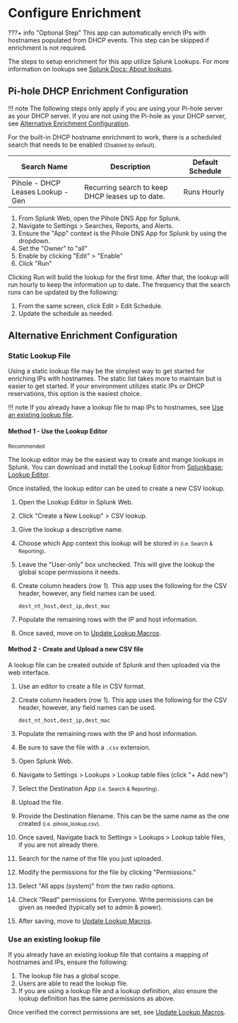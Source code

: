 # Configure Enrichment

???+ info "Optional Step"
    This app can automatically enrich IPs with hostnames populated from DHCP events. This step can be skipped if enrichment is not required.

The steps to setup enrichment for this app utilize Splunk Lookups. For more information on lookups see [Splunk Docs: About lookups](https://docs.splunk.com/Documentation/Splunk/latest/Knowledge/Aboutlookupsandfieldactions).

## Pi-hole DHCP Enrichment Configuration

!!! note
    The following steps only apply if you are using your Pi-hole server as your DHCP server. If you are not using the Pi-hole as your DHCP server, see [Alternative Enrichment Configuration](#alternative-enrichment-configuration).

For the built-in DHCP hostname enrichment to work, there is a scheduled search that needs to be enabled <small>(Disabled by default)</small>.

Search Name | Description | Default Schedule
----------- | ----------- | ----------------
Pihole - DHCP Leases Lookup - Gen | Recurring search to keep DHCP leases up to date. | Runs Hourly

1. From Splunk Web, open the Pihole DNS App for Splunk.
1. Navigate to Settings > Searches, Reports, and Alerts.
1. Ensure the "App" context is the Pihole DNS App for Splunk by using the dropdown.
1. Set the "Owner" to "all"
1. Enable by clicking "Edit" > "Enable"
1. Click "Run"

Clicking Run will build the lookup for the first time. After that, the lookup will run hourly to keep the information up to date. The frequency that the search runs can be updated by the following:

1. From the same screen, click Edit > Edit Schedule.
1. Update the schedule as needed.

## Alternative Enrichment Configuration

### Static Lookup File

Using a static lookup file may be the simplest way to get started for enriching IPs with hostnames. The static list takes more to maintain but is easier to get started. If your environment utilizes static IPs or DHCP reservations, this option is the easiest choice.

!!! note
    If you already have a lookup file to map IPs to hostnames, see [Use an existing lookup file](#use-an-existing-lookup-file).

#### Method 1 - Use the Lookup Editor

<small>Recommended</small>

The lookup editor may be the easiest way to create and mange lookups in Splunk. You can download and install the Lookup Editor from [Splunkbase: Lookup Editor](https://splunkbase.splunk.com/app/1724).

Once installed, the lookup editor can be used to create a new CSV lookup.

1. Open the Lookup Editor in Splunk Web.
1. Click "Create a New Lookup" > CSV lookup.
1. Give the lookup a descriptive name.
1. Choose which App context this lookup will be stored in <small>(i.e. Search & Reporting)</small>.
1. Leave the "User-only" box unchecked. This will give the lookup the global scope permissions it needs.
1. Create column headers (row 1). This app uses the following for the CSV header, however, any field names can be used.

    ```text title="Recomended Headers"
    dest_nt_host,dest_ip,dest_mac
    ```

1. Populate the remaining rows with the IP and host information.
1. Once saved, move on to [Update Lookup Macros](../configure-macros/#update-lookup-macros).

#### Method 2 - Create and Upload a new CSV file

A lookup file can be created outside of Splunk and then uploaded via the web interface.

1. Use an editor to create a file in CSV format.
1. Create column headers (row 1). This app uses the following for the CSV header, however, any field names can be used.

    ```text title="Recomended Headers"
    dest_nt_host,dest_ip,dest_mac
    ```

1. Populate the remaining rows with the IP and host information.
1. Be sure to save the file with a `.csv` extension.
1. Open Splunk Web.
1. Navigate to Settings > Lookups > Lookup table files (click "+ Add new")
1. Select the Destination App <small>(i.e. Search & Reporting)</small>.
1. Upload the file.
1. Provide the Destination filename. This can be the same name as the one created <small>(i.e. pihole_lookup.csv)</small>.
1. Once saved, Navigate back to Settings > Lookups > Lookup table files, if you are not already there.
1. Search for the name of the file you just uploaded.
1. Modify the permissions for the file by clicking "Permissions."
1. Select "All apps (system)" from the two radio options.
1. Check "Read" permissions for Everyone. Write permissions can be given as needed (typically set to admin & power).
1. After saving, move to [Update Lookup Macros](../configure-macros/#update-lookup-macros).

### Use an existing lookup file

If you already have an existing lookup file that contains a mapping of hostnames and IPs, ensure the following:

1. The lookup file has a global scope.
1. Users are able to read the lookup file.
1. If you are using a lookup file and a lookup definition, also ensure the lookup definition has the same permissions as above.

Once verified the correct permissions are set, see [Update Lookup Macros](../configure-macros/#update-lookup-macros).
